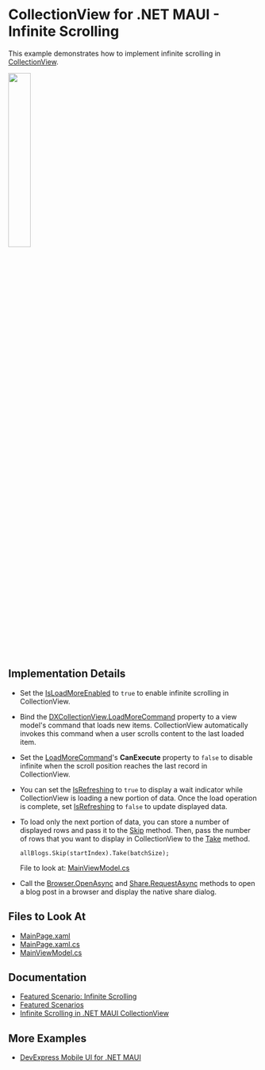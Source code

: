 # CollectionView for .NET MAUI - Infinite Scrolling

This example demonstrates how to implement infinite scrolling in [CollectionView](https://docs.devexpress.com/MAUI/403324/collection-view).

<img width="30%" src="https://user-images.githubusercontent.com/12169834/230103799-e52c384f-3efe-4428-b663-35756da1fe59.png"/>

## Implementation Details

* Set the [IsLoadMoreEnabled](https://docs.devexpress.com/MAUI/DevExpress.Maui.CollectionView.DXCollectionView.IsLoadMoreEnabled) to `true` to enable infinite scrolling in CollectionView.
* Bind the [DXCollectionView.LoadMoreCommand](https://docs.devexpress.com/MAUI/DevExpress.Maui.CollectionView.DXCollectionView.LoadMoreCommand) property to a view model's command that loads new items. CollectionView automatically invokes this command when a user scrolls content to the last loaded item.
* Set the [LoadMoreCommand](https://docs.devexpress.com/MAUI/DevExpress.Maui.CollectionView.DXCollectionView.LoadMoreCommand)'s **CanExecute** property to `false` to disable infinite when the scroll position reaches the last record in CollectionView.
* You can set the [IsRefreshing](https://docs.devexpress.com/MAUI/DevExpress.Maui.CollectionView.DXCollectionView.IsRefreshing) to `true` to display a wait indicator while CollectionView is loading a new portion of data. Once the load operation is complete, set [IsRefreshing](https://docs.devexpress.com/MAUI/DevExpress.Maui.CollectionView.DXCollectionView.IsRefreshing) to `false` to update displayed data.
* To load only the next portion of data, you can store a number of displayed rows and pass it to the [Skip](https://learn.microsoft.com/en-us/dotnet/api/system.linq.enumerable.skip) method. Then, pass the number of rows that you want to display in CollectionView to the [Take](https://learn.microsoft.com/en-us/dotnet/api/system.linq.enumerable.take) method.
  
    ```
    allBlogs.Skip(startIndex).Take(batchSize);
    ```

    File to look at: [MainViewModel.cs](MainViewModel.cs)

* Call the [Browser.OpenAsync](https://learn.microsoft.com/en-us/dotnet/maui/platform-integration/appmodel/open-browser?view=net-maui-7.0&tabs=android#open-the-browser) and [Share.RequestAsync](https://learn.microsoft.com/en-us/dotnet/maui/platform-integration/data/share?view=net-maui-7.0&tabs=android#share-text-and-links) methods to open a blog post in a browser and display the native share dialog.


## Files to Look At

* [MainPage.xaml](MainPage.xaml)
* [MainPage.xaml.cs](MainPage.xaml.cs)
* [MainViewModel.cs](MainViewModel.cs)

## Documentation

* [Featured Scenario: Infinite Scrolling](https://docs.devexpress.com/MAUI/404358)
* [Featured Scenarios](https://docs.devexpress.com/MAUI/404291)
* [Infinite Scrolling in .NET MAUI CollectionView](https://docs.devexpress.com/MAUI/403331/collection-view/infinite-scrolling)

## More Examples

* [DevExpress Mobile UI for .NET MAUI](https://github.com/DevExpress-Examples/maui-demo-app/)
